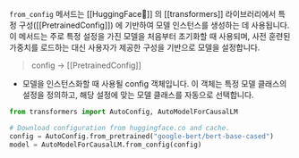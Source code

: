 
`from_config` 메서드는 [[HuggingFace🤗]] 의 [[transformers]] 라이브러리에서 특정 구성([[PretrainedConfig]]) 에 기반하여 모델 인스턴스를 생성하는 데 사용됩니다. 이 메서드는 주로 특정 설정을 가진 모델을 처음부터 초기화할 때 사용되며, 사전 훈련된 가중치를 로드하는 대신 사용자가 제공한 구성을 기반으로 모델을 설정합니다.

> config -> [[PretrainedConfig]] 

- 모델을 인스턴스화할 때 사용될 config 객체입니다. 이 객체는 특정 모델 클래스의 설정을 정의하고, 해당 설정에 맞는 모델 클래스를 자동으로 선택합니다.

```python
from transformers import AutoConfig, AutoModelForCausalLM

# Download configuration from huggingface.co and cache.
config = AutoConfig.from_pretrained("google-bert/bert-base-cased")
model = AutoModelForCausalLM.from_config(config)

```

